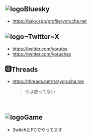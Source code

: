 ## ![logo](/post-assets/social/bluesky.webp?w=20&h=20)Bluesky

- <https://bsky.app/profile/yorucha.net>

## ![logo](/post-assets/social/twitter.svg?w=20&h=20)~Twitter~X

- <https://twitter.com/yorutea>
- <https://twitter.com/yoruchax>

## ![logo](/post-assets/social/threads.png?w=20&h=20)Threads

- <https://threads.net/t/@yorucha.me>

  > 今は使ってない

&nbsp;

## ![logo](/post-assets/social/sports_esports.svg?w=20&h=20)Game

- SwitchとPCでやってます
